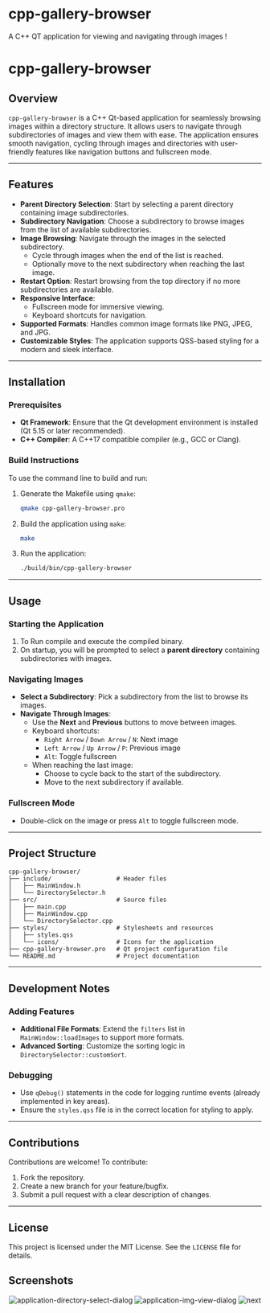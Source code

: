 # cpp-gallery-browser
A C++ QT application for viewing and navigating through images !

# cpp-gallery-browser

## Overview
`cpp-gallery-browser` is a C++ Qt-based application for seamlessly browsing images within a directory structure. It allows users to navigate through subdirectories of images and view them with ease. The application ensures smooth navigation, cycling through images and directories with user-friendly features like navigation buttons and fullscreen mode.

---

## Features

- **Parent Directory Selection**: Start by selecting a parent directory containing image subdirectories.
- **Subdirectory Navigation**: Choose a subdirectory to browse images from the list of available subdirectories.
- **Image Browsing**: Navigate through the images in the selected subdirectory.
  - Cycle through images when the end of the list is reached.
  - Optionally move to the next subdirectory when reaching the last image.
- **Restart Option**: Restart browsing from the top directory if no more subdirectories are available.
- **Responsive Interface**:
  - Fullscreen mode for immersive viewing.
  - Keyboard shortcuts for navigation.
- **Supported Formats**: Handles common image formats like PNG, JPEG, and JPG.
- **Customizable Styles**: The application supports QSS-based styling for a modern and sleek interface.

---

## Installation

### Prerequisites
- **Qt Framework**: Ensure that the Qt development environment is installed (Qt 5.15 or later recommended).
- **C++ Compiler**: A C++17 compatible compiler (e.g., GCC or Clang).

### Build Instructions

To use the command line to build and run:
1. Generate the Makefile using `qmake`:
   ```bash
   qmake cpp-gallery-browser.pro
   ```
2. Build the application using `make`:
   ```bash
   make
   ```
3. Run the application:
   ```bash
   ./build/bin/cpp-gallery-browser
   ```
---

## Usage

### Starting the Application
1. To Run compile and execute the compiled binary.
2. On startup, you will be prompted to select a **parent directory** containing subdirectories with images.

### Navigating Images
- **Select a Subdirectory**: Pick a subdirectory from the list to browse its images.
- **Navigate Through Images**:
  - Use the **Next** and **Previous** buttons to move between images.
  - Keyboard shortcuts:
    - `Right Arrow` / `Down Arrow` / `N`: Next image
    - `Left Arrow` / `Up Arrow` / `P`: Previous image
    - `Alt`: Toggle fullscreen
  - When reaching the last image:
    - Choose to cycle back to the start of the subdirectory.
    - Move to the next subdirectory if available.

### Fullscreen Mode
- Double-click on the image or press `Alt` to toggle fullscreen mode.

---

## Project Structure
```
cpp-gallery-browser/
├── include/                  # Header files
│   ├── MainWindow.h
│   └── DirectorySelector.h
├── src/                      # Source files
│   ├── main.cpp
│   ├── MainWindow.cpp
│   └── DirectorySelector.cpp
├── styles/                   # Stylesheets and resources
│   ├── styles.qss
│   └── icons/                # Icons for the application
├── cpp-gallery-browser.pro   # Qt project configuration file
└── README.md                 # Project documentation
```

---

## Development Notes

### Adding Features
- **Additional File Formats**: Extend the `filters` list in `MainWindow::loadImages` to support more formats.
- **Advanced Sorting**: Customize the sorting logic in `DirectorySelector::customSort`.

### Debugging
- Use `qDebug()` statements in the code for logging runtime events (already implemented in key areas).
- Ensure the `styles.qss` file is in the correct location for styling to apply.

---

## Contributions
Contributions are welcome! To contribute:
1. Fork the repository.
2. Create a new branch for your feature/bugfix.
3. Submit a pull request with a clear description of changes.

---

## License
This project is licensed under the MIT License. See the `LICENSE` file for details.


## Screenshots

<div align="center">
  <img src="https://github.com/user-attachments/assets/9aed6cdc-7fde-4711-9534-ce32554515b5" alt="application-directory-select-dialog" />
  <img src="https://github.com/user-attachments/assets/c225d8f3-32f1-42e0-8b85-7ddc3b40163b" alt="application-img-view-dialog" />
  <img src="https://github.com/user-attachments/assets/0baa6fa3-03a7-4af9-a9b7-9137735c1dc7" alt="next" />
</div>

